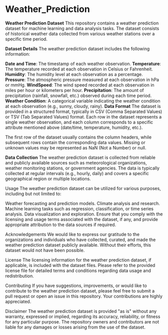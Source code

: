 # Weather_Prediction
**Weather Prediction Dataset**
This repository contains a weather prediction dataset for machine learning and data analysis tasks. The dataset consists of historical weather data collected from various weather stations over a specific time period.

**Dataset Details**
The weather prediction dataset includes the following information:

**Date and Time**: The timestamp of each weather observation.
**Temperature**: The temperature recorded at each observation in Celsius or Fahrenheit.
**Humidity**: The humidity level at each observation as a percentage.
**Pressure**: The atmospheric pressure measured at each observation in hPa or mmHg.
**WindSpeed**: The wind speed recorded at each observation in miles per hour or kilometers per hour.
**Precipitation**: The amount of precipitation (rainfall, snowfall, etc.) observed during each time period.
**Weather Condition**: A categorical variable indicating the weather condition at each observation (e.g., sunny, cloudy, rainy).
**Data Format**
The dataset is provided in a structured format, typically in CSV (Comma Separated Values) or TSV (Tab Separated Values) format. Each row in the dataset represents a single weather observation, and each column corresponds to a specific attribute mentioned above (date/time, temperature, humidity, etc.).

The first row of the dataset usually contains the column headers, while subsequent rows contain the corresponding data values. Missing or unknown values may be represented as NaN (Not a Number) or null.

**Data Collection**
The weather prediction dataset is collected from reliable and publicly available sources such as meteorological organizations, weather monitoring stations, or government agencies. The data is typically collected at regular intervals (e.g., hourly, daily) and covers a specific geographical region or multiple locations.

Usage
The weather prediction dataset can be utilized for various purposes, including but not limited to:

Weather forecasting and prediction models.
Climate analysis and research.
Machine learning tasks such as regression, classification, or time series analysis.
Data visualization and exploration.
Ensure that you comply with the licensing and usage terms associated with the dataset, if any, and provide appropriate attribution to the data sources if required.

Acknowledgements
We would like to express our gratitude to the organizations and individuals who have collected, curated, and made the weather prediction dataset publicly available. Without their efforts, this dataset would not have been possible.

License
The licensing information for the weather prediction dataset, if applicable, is included with the dataset files. Please refer to the provided license file for detailed terms and conditions regarding data usage and redistribution.

Contributing
If you have suggestions, improvements, or would like to contribute to the weather prediction dataset, please feel free to submit a pull request or open an issue in this repository. Your contributions are highly appreciated.

Disclaimer
The weather prediction dataset is provided "as is" without any warranty, expressed or implied, regarding its accuracy, reliability, or fitness for any particular purpose. The repository owners and contributors are not liable for any damages or losses arising from the use of the dataset.
